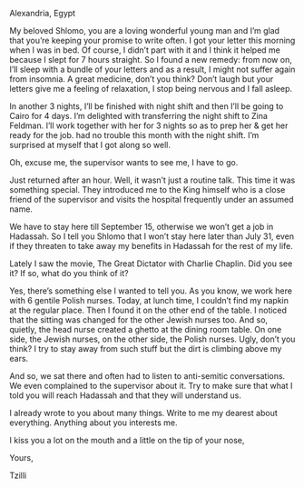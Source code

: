 Alexandria, Egypt


My beloved Shlomo, you are a loving wonderful young man and I’m glad that you’re keeping your promise to write often. I got your letter this morning when I was in bed. Of course, I didn’t part with it and I think it helped me because I slept for 7 hours straight. So I found a new remedy: from now on, I’ll sleep with a bundle of your letters and as a result, I might not suffer again from insomnia. A great medicine, don’t you think? Don’t laugh but your letters give me a feeling of relaxation, I stop being nervous and I fall asleep.
 
In another 3 nights, I’ll be finished with night shift and then I’ll be going to Cairo for 4 days. I’m delighted with transferring the night shift to Zina Feldman. I’ll work together with her for 3 nights so as to prep her & get her ready for the job. 
 had no trouble this month with the night shift. I’m surprised at myself that I got along so well.
 
Oh, excuse me, the supervisor wants to see me, I have to go.
 
Just returned after an hour. Well, it wasn’t just a routine talk. This time it was something special. They introduced me to the King himself who is a close friend of the supervisor and visits the hospital frequently under an assumed name.

We have to stay here till September 15, otherwise we won’t get a job in Hadassah. So I tell you Shlomo that I won’t stay here later than July 31, even if they threaten to take away my benefits in Hadassah for the rest of my life.
 
Lately I saw the movie, The Great Dictator with Charlie Chaplin. Did you see it? If so, what do you think of it?
 
Yes, there’s something else I wanted to tell you. As you know, we work here with 6 gentile Polish nurses. Today, at lunch time, I couldn’t find my napkin at the regular place. Then I found it on the other end of the table. I noticed that the sitting was changed for the other Jewish nurses too. And so, quietly, the head nurse created a ghetto at the dining room table. On one side, the Jewish nurses, on the other side, the Polish nurses. Ugly, don’t you think? I try to stay away from such stuff but the dirt is climbing above my ears.

And so, we sat there and often had to listen to anti-semitic conversations. We even complained to the supervisor about it. Try to make sure that what I told you will reach Hadassah and that they will understand us.

I already wrote to you about many things. Write to me my dearest about everything. Anything about you interests me.

I kiss you a lot on the mouth and a little on the tip of your nose,

Yours,

Tzilli